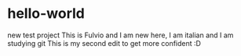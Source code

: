 # hello-world
new test project
This is Fulvio and I am new here, I am italian and I am studying git
This is my second edit to get more confident :D
